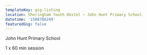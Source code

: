 ```yaml
---
templateKey: gig-listing
location: Sheringham Youth Hostel ~ John Hunt Primary School
datetime: '1588786249'
featuredGig: false
---
```

John Hunt Primary School

1 x 60 min session
